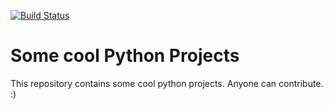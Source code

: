[![Build Status](https://travis-ci.com/gravitydestroyer/python_projects.svg?branch=master)](https://travis-ci.com/scls19fr/python_projects)

# Some cool Python Projects
 This repository contains some cool python projects. Anyone can contribute. :) 
